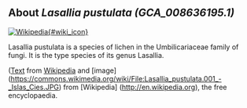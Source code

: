 
About *Lasallia pustulata (GCA\_008636195.1)* 
--------------------------------------------------------------

[![Wikipedia](/img/wikipedia_logo_v2_en.png){#wiki_icon}](http://en.wikipedia.org/wiki/Lasallia_pustulata)

Lasallia pustulata is a species of lichen in the Umbilicariaceae family of
fungi. It is the type species of its genus Lasallia.

([Text](http://en.wikipedia.org/wiki/Lasallia_pustulata) from [Wikipedia](http://en.wikipedia.org/) 
and [image] (https://commons.wikimedia.org/wiki/File:Lasallia_pustulata.001_-_Islas_Cies.JPG) from [Wikipedia] (http://en.wikipedia.org), the free encyclopaedia.
